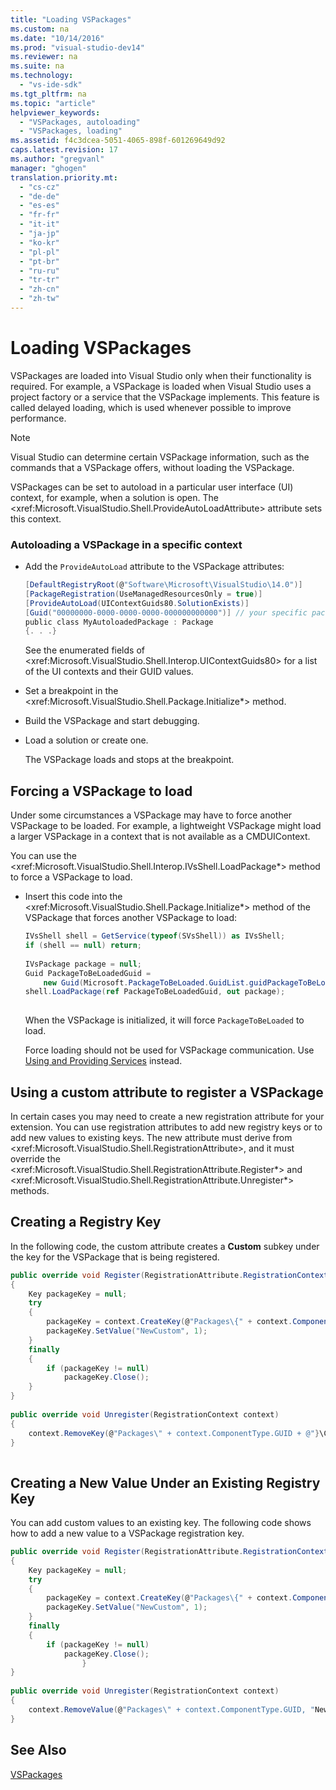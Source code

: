 ```yaml
---
title: "Loading VSPackages"
ms.custom: na
ms.date: "10/14/2016"
ms.prod: "visual-studio-dev14"
ms.reviewer: na
ms.suite: na
ms.technology: 
  - "vs-ide-sdk"
ms.tgt_pltfrm: na
ms.topic: "article"
helpviewer_keywords: 
  - "VSPackages, autoloading"
  - "VSPackages, loading"
ms.assetid: f4c3dcea-5051-4065-898f-601269649d92
caps.latest.revision: 17
ms.author: "gregvanl"
manager: "ghogen"
translation.priority.mt: 
  - "cs-cz"
  - "de-de"
  - "es-es"
  - "fr-fr"
  - "it-it"
  - "ja-jp"
  - "ko-kr"
  - "pl-pl"
  - "pt-br"
  - "ru-ru"
  - "tr-tr"
  - "zh-cn"
  - "zh-tw"
---
```

# Loading VSPackages
VSPackages are loaded into Visual Studio only when their functionality is required. For example, a VSPackage is loaded when Visual Studio uses a project factory or a service that the VSPackage implements. This feature is called delayed loading, which is used whenever possible to improve performance.  
  
> [!NOTE]
>  Visual Studio can determine certain VSPackage information, such as the commands that a VSPackage offers, without loading the VSPackage.  
  
 VSPackages can be set to autoload in a particular user interface (UI) context, for example, when a solution is open. The \<xref:Microsoft.VisualStudio.Shell.ProvideAutoLoadAttribute> attribute sets this context.  
  
### Autoloading a VSPackage in a specific context  
  
-   Add the `ProvideAutoLoad` attribute to the VSPackage attributes:  
  
    ```c#  
    [DefaultRegistryRoot(@"Software\Microsoft\VisualStudio\14.0")]  
    [PackageRegistration(UseManagedResourcesOnly = true)]  
    [ProvideAutoLoad(UIContextGuids80.SolutionExists)]  
    [Guid("00000000-0000-0000-0000-000000000000")] // your specific package GUID  
    public class MyAutoloadedPackage : Package  
    {. . .}  
    ```  
  
     See the enumerated fields of \<xref:Microsoft.VisualStudio.Shell.Interop.UIContextGuids80> for a list of the UI contexts and their GUID values.  
  
-   Set a breakpoint in the \<xref:Microsoft.VisualStudio.Shell.Package.Initialize*> method.  
  
-   Build the VSPackage and start debugging.  
  
-   Load a solution or create one.  
  
     The VSPackage loads and stops at the breakpoint.  
  
## Forcing a VSPackage to load  
 Under some circumstances a VSPackage may have to force another VSPackage to be loaded. For example, a lightweight VSPackage might load a larger VSPackage in a context that is not available as a CMDUIContext.  
  
 You can use the \<xref:Microsoft.VisualStudio.Shell.Interop.IVsShell.LoadPackage*> method to force a VSPackage to load.  
  
-   Insert this code into the \<xref:Microsoft.VisualStudio.Shell.Package.Initialize*> method of the VSPackage that forces another VSPackage to load:  
  
    ```c#  
    IVsShell shell = GetService(typeof(SVsShell)) as IVsShell;  
    if (shell == null) return;  
  
    IVsPackage package = null;  
    Guid PackageToBeLoadedGuid =   
        new Guid(Microsoft.PackageToBeLoaded.GuidList.guidPackageToBeLoadedPkgString);  
    shell.LoadPackage(ref PackageToBeLoadedGuid, out package);  
  
    ```  
  
     When the VSPackage is initialized, it will force `PackageToBeLoaded` to load.  
  
     Force loading should not be used for VSPackage communication. Use [Using and Providing Services](../extensibility/using-and-providing-services.md) instead.  
  
## Using a custom attribute to register a VSPackage  
 In certain cases you may need to create a new registration attribute for your extension. You can use registration attributes to add new registry keys or to add new values to existing keys. The new attribute must derive from \<xref:Microsoft.VisualStudio.Shell.RegistrationAttribute>, and it must override the \<xref:Microsoft.VisualStudio.Shell.RegistrationAttribute.Register*> and \<xref:Microsoft.VisualStudio.Shell.RegistrationAttribute.Unregister*> methods.  
  
## Creating a Registry Key  
 In the following code, the custom attribute creates a **Custom** subkey under the key for the VSPackage that is being registered.  
  
```c#  
public override void Register(RegistrationAttribute.RegistrationContext context)  
{  
    Key packageKey = null;  
    try  
    {   
        packageKey = context.CreateKey(@"Packages\{" + context.ComponentType.GUID + @"}\Custom");  
        packageKey.SetValue("NewCustom", 1);  
    }  
    finally  
    {  
        if (packageKey != null)  
            packageKey.Close();  
    }  
}  
  
public override void Unregister(RegistrationContext context)  
{  
    context.RemoveKey(@"Packages\" + context.ComponentType.GUID + @"}\Custom");  
}  
  
```  
  
## Creating a New Value Under an Existing Registry Key  
 You can add custom values to an existing key. The following code shows how to add a new value to a VSPackage registration key.  
  
```c#  
public override void Register(RegistrationAttribute.RegistrationContext context)  
{  
    Key packageKey = null;  
    try  
    {   
        packageKey = context.CreateKey(@"Packages\{" + context.ComponentType.GUID + "}");  
        packageKey.SetValue("NewCustom", 1);  
    }  
    finally  
    {  
        if (packageKey != null)  
            packageKey.Close();  
                }  
}  
  
public override void Unregister(RegistrationContext context)  
{  
    context.RemoveValue(@"Packages\" + context.ComponentType.GUID, "NewCustom");  
}  
```  
  
## See Also  
 [VSPackages](../extensibility/vspackages.md)